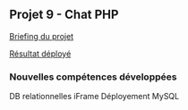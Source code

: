 ## Projet 9 - Chat PHP

[Briefing du projet](https://github.com/becodeorg/BXLCentral/tree/master/Projects/9-php-chat-db)

[Résultat déployé](https://ddvdv.000webhostapp.com/php-chat-v1/)

### Nouvelles compétences développées
DB relationnelles
iFrame
Déployement MySQL